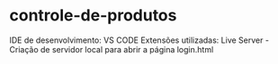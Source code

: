 # controle-de-produtos


IDE de desenvolvimento: VS CODE
Extensões utilizadas: Live Server - Criação de servidor local para abrir a página login.html
